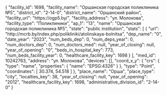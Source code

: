 {
    "facility_id": 1698,
    "facility_name": "Оршанская городская поликлиника №5",
    "district_id": "2-14-0",
    "district_name": "Оршанский район",
    "facility_url": "https:\/\/ogp5.by\/",
    "facility_address": "ул. Молокова",
    "facility_type": "Поликлиники",
    "ap_1": "13",
    "name": "Оршанская городская поликлиника №5",
    "state": "public institution",
    "stats": [
        {
            "url": "http:\/\/mcrb.by\/index.php\/polikliniki\/atolinskaya-bolnitsa",
            "dep_name": "0",
            "date_year": "2023",
            "num_beds_dep": 0,
            "num_deps_year": 0,
            "num_doctors_dep": 0,
            "num_doctors_med": null,
            "year_of_closing": null,
            "year_of_opening": "0",
            "beds_in_hospital_key": 773,
            "num_beds_facility_year": 0,
            "healthcare_facility_key": 1698
        }
    ],
    "med_id": 10242763,
    "address": "ул. Молокова",
    "devices": [],
    "coord_x_y": {
        "crs": {
            "type": "name",
            "properties": {
                "name": "EPSG:4326"
            }
        },
        "type": "Point",
        "coordinates": [
            30.374,
            54.518
        ]
    },
    "place_name": "Орша",
    "place_type": "city",
    "localties_key": 38,
    "year_of_closing": null,
    "year_of_opening": "2012",
    "healthcare_facility_key": 1698,
    "administrative_division_id": "2-14-0"
}